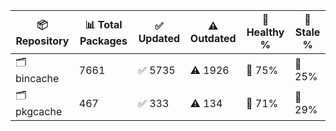 | 📦 Repository | 📊 Total Packages | ✅ Updated | ⚠️ Outdated | 💚 Healthy % | 🔴 Stale % |
|---------------|-------------------|------------|-------------|-------------|------------|
| 🗂️ bincache | 7661 | ✅ 5735 | ⚠️ 1926 | 💚 75% | 🔴 25% |
| 🗂️ pkgcache | 467 | ✅ 333 | ⚠️ 134 | 💚 71% | 🔴 29% |
